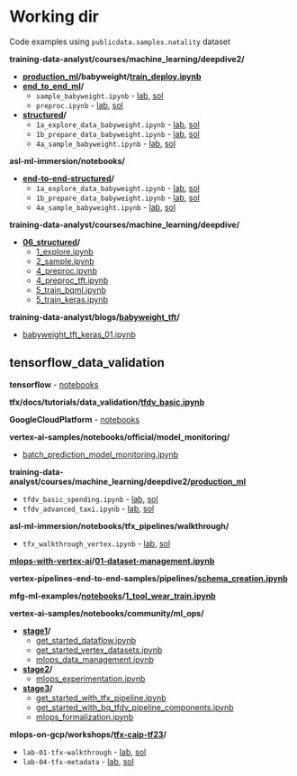 # Working dir

Code examples using `publicdata.samples.natality` dataset

**training-data-analyst/courses/machine_learning/deepdive2/**
* **[production_ml](https://github.com/GoogleCloudPlatform/training-data-analyst/tree/master/courses/machine_learning/deepdive2/structured/solutions)/babyweight/[train_deploy.ipynb](https://github.com/GoogleCloudPlatform/training-data-analyst/blob/master/courses/machine_learning/deepdive2/production_ml/babyweight/train_deploy.ipynb)**
* **[end_to_end_ml](https://github.com/GoogleCloudPlatform/training-data-analyst/tree/master/courses/machine_learning/deepdive2/end_to_end_ml/solutions)/**
    * `sample_babyweight.ipynb` - [lab](https://github.com/GoogleCloudPlatform/training-data-analyst/blob/master/courses/machine_learning/deepdive2/end_to_end_ml/labs/sample_babyweight.ipynb), [sol](https://github.com/GoogleCloudPlatform/training-data-analyst/blob/master/courses/machine_learning/deepdive2/end_to_end_ml/solutions/sample_babyweight.ipynb)
    * `preproc.ipynb` - [lab](https://github.com/GoogleCloudPlatform/training-data-analyst/blob/master/courses/machine_learning/deepdive2/end_to_end_ml/labs/preproc.ipynb), [sol](https://github.com/GoogleCloudPlatform/training-data-analyst/blob/master/courses/machine_learning/deepdive2/end_to_end_ml/solutions/preproc.ipynb)
* **[structured](https://github.com/GoogleCloudPlatform/training-data-analyst/tree/master/courses/machine_learning/deepdive2/structured/solutions)/**
    * `1a_explore_data_babyweight.ipynb` - [lab](https://github.com/GoogleCloudPlatform/training-data-analyst/blob/master/courses/machine_learning/deepdive2/structured/labs/1a_explore_data_babyweight.ipynb), [sol](https://github.com/GoogleCloudPlatform/training-data-analyst/blob/master/courses/machine_learning/deepdive2/structured/solutions/1a_explore_data_babyweight.ipynb)
    * `1b_prepare_data_babyweight.ipynb` - [lab](https://github.com/GoogleCloudPlatform/training-data-analyst/blob/master/courses/machine_learning/deepdive2/structured/labs/1b_prepare_data_babyweight.ipynb), [sol](https://github.com/GoogleCloudPlatform/training-data-analyst/blob/master/courses/machine_learning/deepdive2/structured/solutions/1b_prepare_data_babyweight.ipynb)
    * `4a_sample_babyweight.ipynb` - [lab](https://github.com/GoogleCloudPlatform/training-data-analyst/blob/master/courses/machine_learning/deepdive2/structured/labs/4a_sample_babyweight.ipynb), [sol](https://github.com/GoogleCloudPlatform/training-data-analyst/blob/master/courses/machine_learning/deepdive2/structured/solutions/4a_sample_babyweight.ipynb)


**asl-ml-immersion/notebooks/**
* **[end-to-end-structured](https://github.com/GoogleCloudPlatform/asl-ml-immersion/tree/master/notebooks/end-to-end-structured/solutions)/**
    * `1a_explore_data_babyweight.ipynb` - [lab](https://github.com/GoogleCloudPlatform/asl-ml-immersion/blob/master/notebooks/end-to-end-structured/labs/1a_explore_data_babyweight.ipynb), [sol](https://github.com/GoogleCloudPlatform/asl-ml-immersion/blob/master/notebooks/end-to-end-structured/solutions/1a_explore_data_babyweight.ipynb)
    * `1b_prepare_data_babyweight.ipynb` - [lab](https://github.com/GoogleCloudPlatform/asl-ml-immersion/blob/master/notebooks/end-to-end-structured/labs/1b_prepare_data_babyweight.ipynb), [sol](https://github.com/GoogleCloudPlatform/asl-ml-immersion/blob/master/notebooks/end-to-end-structured/solutions/1b_prepare_data_babyweight.ipynb)
    * `4a_sample_babyweight.ipynb` - [lab](https://github.com/GoogleCloudPlatform/asl-ml-immersion/blob/master/notebooks/end-to-end-structured/labs/4a_sample_babyweight.ipynb), [sol](https://github.com/GoogleCloudPlatform/asl-ml-immersion/blob/master/notebooks/end-to-end-structured/solutions/4a_sample_babyweight.ipynb)


**training-data-analyst/courses/machine_learning/deepdive/**
* **[06_structured](https://github.com/GoogleCloudPlatform/training-data-analyst/tree/master/courses/machine_learning/deepdive/06_structured)/**
    * [1_explore.ipynb](https://github.com/GoogleCloudPlatform/training-data-analyst/blob/master/courses/machine_learning/deepdive/06_structured/1_explore.ipynb)
    * [2_sample.ipynb](https://github.com/GoogleCloudPlatform/training-data-analyst/blob/master/courses/machine_learning/deepdive/06_structured/2_sample.ipynb)
    * [4_preproc.ipynb](https://github.com/GoogleCloudPlatform/training-data-analyst/blob/master/courses/machine_learning/deepdive/06_structured/4_preproc.ipynb)
    * [4_preproc_tft.ipynb](https://github.com/GoogleCloudPlatform/training-data-analyst/blob/master/courses/machine_learning/deepdive/06_structured/4_preproc_tft.ipynb)
    * [5_train_bqml.ipynb](https://github.com/GoogleCloudPlatform/training-data-analyst/blob/master/courses/machine_learning/deepdive/06_structured/5_train_bqml.ipynb)
    * [5_train_keras.ipynb](https://github.com/GoogleCloudPlatform/training-data-analyst/blob/master/courses/machine_learning/deepdive/06_structured/5_train_keras.ipynb)

**training-data-analyst/blogs/[babyweight_tft](https://github.com/GoogleCloudPlatform/training-data-analyst/tree/master/blogs/babyweight_tft)/**
* [babyweight_tft_keras_01.ipynb](https://github.com/GoogleCloudPlatform/training-data-analyst/blob/master/blogs/babyweight_tft/babyweight_tft_keras_01.ipynb)

## tensorflow_data_validation

**tensorflow** - [notebooks](https://github.com/search?l=Jupyter+Notebook&o=desc&q=org%3Atensorflow+tensorflow_data_validation&s=indexed&type=Code)

**tfx/docs/tutorials/data_validation/[tfdv_basic.ipynb](https://github.com/tensorflow/tfx/blob/master/docs/tutorials/data_validation/tfdv_basic.ipynb)**

**GoogleCloudPlatform** - [notebooks](https://github.com/search?l=Jupyter+Notebook&o=desc&q=org%3AGoogleCloudPlatform+tensorflow_data_validation&s=indexed&type=Code)

**vertex-ai-samples/notebooks/official/model_monitoring/**
* [batch_prediction_model_monitoring.ipynb](https://github.com/GoogleCloudPlatform/vertex-ai-samples/blob/main/notebooks/official/model_monitoring/batch_prediction_model_monitoring.ipynb)

**training-data-analyst/courses/machine_learning/deepdive2/[production_ml](https://github.com/GoogleCloudPlatform/training-data-analyst/tree/master/courses/machine_learning/deepdive2/production_ml/solutions)**
* `tfdv_basic_spending.ipynb` - [lab](https://github.com/GoogleCloudPlatform/training-data-analyst/blob/master/courses/machine_learning/deepdive2/production_ml/labs/tfdv_basic_spending.ipynb), [sol](https://github.com/GoogleCloudPlatform/training-data-analyst/blob/master/courses/machine_learning/deepdive2/production_ml/solutions/tfdv_basic_spending.ipynb)
* `tfdv_advanced_taxi.ipynb` - [lab](https://github.com/GoogleCloudPlatform/training-data-analyst/blob/master/courses/machine_learning/deepdive2/production_ml/labs/tfdv_advanced_taxi.ipynb), [sol](https://github.com/GoogleCloudPlatform/training-data-analyst/blob/master/courses/machine_learning/deepdive2/production_ml/solutions/tfdv_advanced_taxi.ipynb)

**asl-ml-immersion/notebooks/tfx_pipelines/walkthrough/**
* `tfx_walkthrough_vertex.ipynb` - [lab](https://github.com/GoogleCloudPlatform/asl-ml-immersion/blob/master/notebooks/tfx_pipelines/walkthrough/labs/tfx_walkthrough_vertex.ipynb), [sol](https://github.com/GoogleCloudPlatform/asl-ml-immersion/blob/master/notebooks/tfx_pipelines/walkthrough/solutions/tfx_walkthrough_vertex.ipynb)

**[mlops-with-vertex-ai](https://github.com/GoogleCloudPlatform/mlops-with-vertex-ai)/[01-dataset-management.ipynb](https://github.com/GoogleCloudPlatform/mlops-with-vertex-ai/blob/main/01-dataset-management.ipynb)**

**vertex-pipelines-end-to-end-samples/pipelines/[schema_creation.ipynb](https://github.com/GoogleCloudPlatform/vertex-pipelines-end-to-end-samples/blob/main/pipelines/schema_creation.ipynb)**

**mfg-ml-examples/[notebooks](https://github.com/GoogleCloudPlatform/mfg-ml-examples/tree/main/notebooks)/[1_tool_wear_train.ipynb](https://github.com/GoogleCloudPlatform/mfg-ml-examples/blob/main/notebooks/1_tool_wear_train.ipynb)**

**vertex-ai-samples/notebooks/community/ml_ops/**
* **[stage1](https://github.com/GoogleCloudPlatform/vertex-ai-samples/tree/main/notebooks/community/ml_ops/stage1)/**
    * [get_started_dataflow.ipynb](https://github.com/GoogleCloudPlatform/vertex-ai-samples/blob/main/notebooks/community/ml_ops/stage1/get_started_dataflow.ipynb)
    * [get_started_vertex_datasets.ipynb](https://github.com/GoogleCloudPlatform/vertex-ai-samples/blob/main/notebooks/community/ml_ops/stage1/get_started_vertex_datasets.ipynb)
    * [mlops_data_management.ipynb](https://github.com/GoogleCloudPlatform/vertex-ai-samples/blob/main/notebooks/community/ml_ops/stage1/mlops_data_management.ipynb)
* **[stage2](https://github.com/GoogleCloudPlatform/vertex-ai-samples/tree/main/notebooks/community/ml_ops/stage2)/**
    * [mlops_experimentation.ipynb](https://github.com/GoogleCloudPlatform/vertex-ai-samples/blob/main/notebooks/community/ml_ops/stage2/mlops_experimentation.ipynb)
* **[stage3](https://github.com/GoogleCloudPlatform/vertex-ai-samples/tree/main/notebooks/community/ml_ops/stage3)/**
    * [get_started_with_tfx_pipeline.ipynb](https://github.com/GoogleCloudPlatform/vertex-ai-samples/blob/main/notebooks/community/ml_ops/stage3/get_started_with_tfx_pipeline.ipynb)
    * [get_started_with_bq_tfdv_pipeline_components.ipynb](https://github.com/GoogleCloudPlatform/vertex-ai-samples/blob/main/notebooks/community/ml_ops/stage3/get_started_with_bq_tfdv_pipeline_components.ipynb)
    * [mlops_formalization.ipynb](https://github.com/GoogleCloudPlatform/vertex-ai-samples/blob/main/notebooks/community/ml_ops/stage3/mlops_formalization.ipynb)

**mlops-on-gcp/workshops/[tfx-caip-tf23](https://github.com/GoogleCloudPlatform/mlops-on-gcp/tree/master/workshops/tfx-caip-tf23)/**

* `lab-01-tfx-walkthrough` - [lab](https://github.com/GoogleCloudPlatform/mlops-on-gcp/blob/master/workshops/tfx-caip-tf23/lab-01-tfx-walkthrough/labs/lab-01.ipynb), [sol](https://github.com/GoogleCloudPlatform/mlops-on-gcp/blob/master/workshops/tfx-caip-tf23/lab-01-tfx-walkthrough/solutions/lab-01.ipynb)
* `lab-04-tfx-metadata` - [lab](https://github.com/GoogleCloudPlatform/mlops-on-gcp/blob/master/workshops/tfx-caip-tf23/lab-04-tfx-metadata/labs/lab-04.ipynb), [sol](https://github.com/GoogleCloudPlatform/mlops-on-gcp/blob/master/workshops/tfx-caip-tf23/lab-04-tfx-metadata/solutions/lab-04.ipynb)